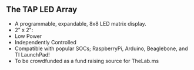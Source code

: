 ## The TAP LED Array

* A programmable, expandable, 8x8 LED matrix display.
* 2” x 2":
* Low Power
* Independently Controlled
* Compatible with popular SOCs; RaspberryPi, Arduino, Beaglebone, and TI LaunchPad!
* To be crowdfunded as a fund raising source for TheLab.ms
